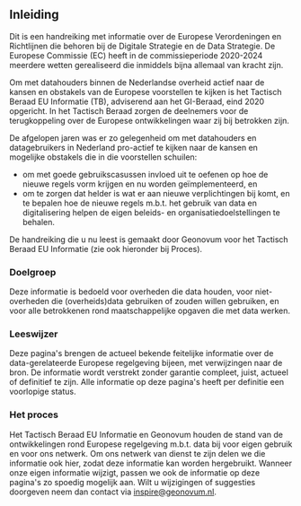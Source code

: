 ## Inleiding

Dit is een handreiking met informatie over de Europese Verordeningen en Richtlijnen die behoren bij de Digitale Strategie en de Data Strategie. De Europese Commissie (EC) heeft in de commissieperiode 2020-2024 meerdere wetten gerealiseerd die inmiddels bijna allemaal van kracht zijn.  

Om met datahouders binnen de Nederlandse overheid actief naar de kansen en obstakels van de Europese voorstellen te kijken is het Tactisch Beraad EU Informatie (TB), adviserend aan het GI-Beraad, eind 2020 opgericht. In het Tactisch Beraad zorgen de deelnemers voor de terugkoppeling over de Europese ontwikkelingen waar zij bij betrokken zijn.

De afgelopen jaren was er zo gelegenheid om met datahouders en datagebruikers in Nederland pro-actief te kijken naar de kansen en mogelijke obstakels die in die voorstellen schuilen: 
* om met goede gebruikscasussen invloed uit te oefenen op hoe de nieuwe regels vorm krijgen en nu worden geïmplementeerd, en 
* om te zorgen dat helder is wat er aan nieuwe verplichtingen bij komt, en te bepalen hoe de nieuwe regels m.b.t. het gebruik van data en digitalisering helpen de eigen beleids- en organisatiedoelstellingen te behalen. 

De handreiking die u nu leest is gemaakt door Geonovum voor het Tactisch Beraad EU Informatie (zie ook hieronder bij Proces).

### Doelgroep

Deze informatie is bedoeld voor overheden die data houden, voor niet-overheden die (overheids)data gebruiken of zouden willen gebruiken, en voor alle betrokkenen rond maatschappelijke opgaven die met data werken.

### Leeswijzer

Deze pagina's brengen de actueel bekende feitelijke informatie over de data-gerelateerde Europese regelgeving bijeen, met verwijzingen naar de bron. De informatie wordt verstrekt zonder garantie compleet, juist, actueel of definitief te zijn. Alle informatie op deze pagina's heeft per definitie een voorlopige status.

### Het proces

Het Tactisch Beraad EU Informatie en Geonovum houden de stand van de ontwikkelingen rond Europese regelgeving m.b.t. data bij voor eigen gebruik en voor ons netwerk. Om ons netwerk van dienst te zijn delen we die informatie ook hier, zodat deze informatie kan worden hergebruikt. Wanneer onze eigen informatie wijzigt, passen we ook de informatie op deze pagina's zo spoedig mogelijk aan. Wilt u wijzigingen of suggesties doorgeven neem dan contact via inspire@geonovum.nl.
